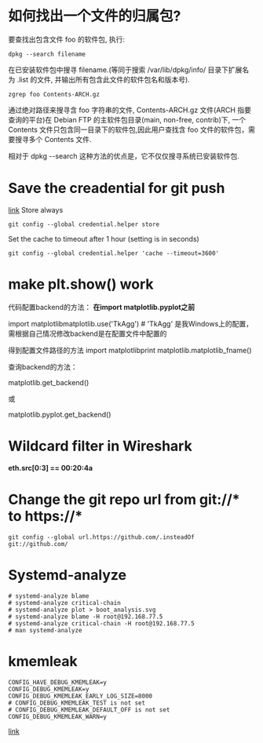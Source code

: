 # 如何找出一个文件的归属包?
要查找出包含文件 foo 的软件包, 执行:
```
dpkg --search filename
```
在已安装软件包中搜寻 filename.(等同于搜索 /var/lib/dpkg/info/ 目录下扩展名为 .list 的文件, 并输出所有包含此文件的软件包名和版本号).

```
zgrep foo Contents-ARCH.gz
```
通过绝对路径来搜寻含 foo 字符串的文件, Contents-ARCH.gz 文件(ARCH 指要查询的平台)在 Debian FTP 的主软件包目录(main, non-free, contrib)下, 一个 Contents 文件只包含同一目录下的软件包,因此用户查找含 foo 文件的软件包，需要搜寻多个 Contents 文件.

相对于 dpkg --search 这种方法的优点是，它不仅仅搜寻系统已安装软件包.

# Save the creadential for git push
[link](https://help.github.com/categories/managing-remotes/)
Store always
```
git config --global credential.helper store
```

Set the cache to timeout after 1 hour (setting is in seconds)
```
git config --global credential.helper 'cache --timeout=3600'
```

# make plt.show() work
代码配置backend的方法：
**在import matplotlib.pyplot之前**

import matplotlibmatplotlib.use('TkAgg')  # 'TkAgg' 是我Windows上的配置，需根据自己情况修改backend是在配置文件中配置的

得到配置文件路径的方法
import matplotlibprint
matplotlib.matplotlib_fname()

查询backend的方法：

matplotlib.get_backend()

或

matplotlib.pyplot.get_backend()

# Wildcard filter in Wireshark
**eth.src[0:3] == 00:20:4a**

# Change the git repo url from git://* to https://*
```
git config --global url.https://github.com/.insteadOf git://github.com/
```

# Systemd-analyze
```
# systemd-analyze blame
# systemd-analyze critical-chain
# systemd-analyze plot > boot_analysis.svg
# systemd-analyze blame -H root@192.168.77.5
# systemd-analyze critical-chain -H root@192.168.77.5
# man systemd-analyze
```

# kmemleak

```
CONFIG_HAVE_DEBUG_KMEMLEAK=y
CONFIG_DEBUG_KMEMLEAK=y
CONFIG_DEBUG_KMEMLEAK_EARLY_LOG_SIZE=8000
# CONFIG_DEBUG_KMEMLEAK_TEST is not set
# CONFIG_DEBUG_KMEMLEAK_DEFAULT_OFF is not set
CONFIG_DEBUG_KMEMLEAK_WARN=y
```
[link](https://www.kernel.org/doc/html/latest/dev-tools/kmemleak.html)
